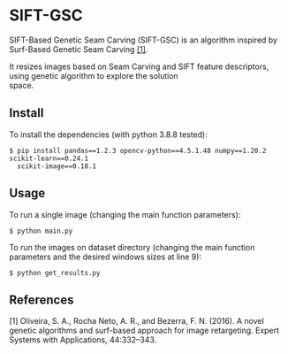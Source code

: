 # SIFT-GSC
SIFT-Based Genetic Seam Carving (SIFT-GSC) is an algorithm inspired by Surf-Based Genetic Seam Carving [[1]](#1).

It resizes images based on Seam Carving and SIFT feature descriptors, using genetic algorithm to explore the solution  
space.

## Install
To install the dependencies (with python 3.8.8 tested):
```
$ pip install pandas==1.2.3 opencv-python==4.5.1.48 numpy==1.20.2 scikit-learn==0.24.1 
  scikit-image==0.18.1
```

## Usage
To run a single image (changing the main function parameters):
```
$ python main.py
```

To run the images on dataset directory (changing the main function parameters and the desired windows sizes at line 9):
```
$ python get_results.py
```

## References
<a id="1">[1]</a>
Oliveira, S. A., Rocha Neto, A. R., and Bezerra, F. N. (2016).
A novel genetic  algorithms and surf-based approach for image retargeting.
Expert Systems  with Applications, 44:332–343.
